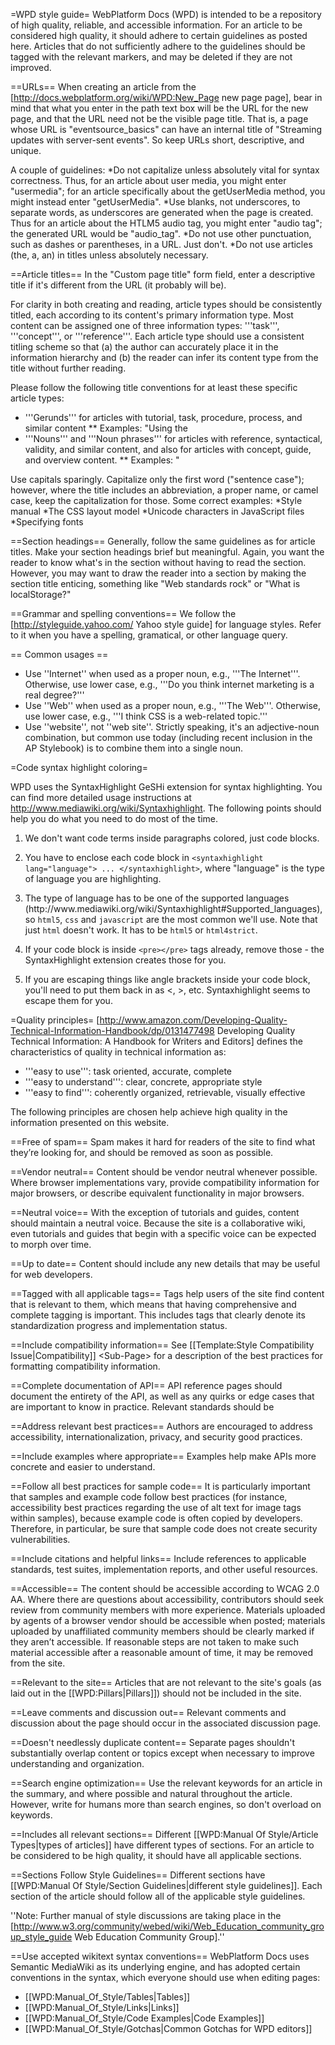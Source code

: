 =WPD style guide=
WebPlatform Docs (WPD) is intended to be a repository of high quality, reliable, and accessible information. For an article to be considered high quality, it should adhere to certain guidelines as posted here. Articles that do not sufficiently adhere to the guidelines should be tagged with the relevant markers, and may be deleted if they are not improved.

<!--You might also be interested in the [[WPD:Manual_Of_Style/Section_Guidelines | Section guidelines]] page, which outlines the guidelines for specific sections of pages.-->

==URLs==
When creating an article from the [http://docs.webplatform.org/wiki/WPD:New_Page new page page], bear in mind that what you enter in the path text box will be the URL for the new page, and that the URL need not be the visible page title. That is, a page whose URL is "eventsource_basics" can have an internal title of "Streaming updates with server-sent events". So keep URLs short, descriptive, and unique.

A couple of guidelines:
*Do not capitalize unless absolutely vital for syntax correctness. Thus, for an article about user media, you might enter "usermedia"; for an article specifically about the getUserMedia method, you might instead enter "getUserMedia".
*Use blanks, not underscores, to separate words, as underscores are generated when the page is created. Thus for an article about the HTLM5 audio tag, you might enter "audio tag"; the generated URL would be "audio_tag".
*Do not use other punctuation, such as dashes or parentheses, in a URL. Just don't.
*Do not use articles (the, a, an) in titles unless absolutely necessary.

==Article titles==
In the "Custom page title" form field, enter a descriptive title if it's different from the URL (it probably will be). 

For clarity in both creating and reading, article types should be consistently titled, each according to its content's primary information type. Most content can be assigned one of three information types: '''task''', '''concept''', or '''reference'''. Each article type should use a consistent titling scheme so that (a) the author can accurately place it in the information hierarchy and (b) the reader can infer its content type from the title without further reading.

Please follow the following title conventions for at least these specific article types:
* '''Gerunds''' for articles with tutorial, task, procedure, process, and similar content
** Examples: "Using the <audio> tag", "Drawing on the canvas", "Interpreting getLocation() data" 
* '''Nouns''' and '''Noun phrases''' for articles with reference, syntactical, validity, and similar content, and also for articles with concept, guide, and overview content. 
** Examples: "<audio> tag attributes", "Valid .moveTo() values", "Latitude and longitude notation", "Introduction to Flexbox", "The history of the Web", "Information architecture basics"

Use capitals sparingly. Capitalize only the first word ("sentence case"); however, where the title includes an abbreviation, a proper name, or camel case, keep the capitalization for those. Some correct examples:
*Style manual
*The CSS layout model
*Unicode characters in JavaScript files
*Specifying fonts

==Section headings==
Generally, follow the same guidelines as for article titles. Make your section headings brief but meaningful. Again, you want the reader to know what's in the section without having to read the section. However, you may want to draw the reader into a section by making the section title enticing, something like "Web standards rock" or "What is localStorage?"

==Grammar and spelling conventions==
We follow the [http://styleguide.yahoo.com/ Yahoo style guide] for language styles. Refer to it when you have a spelling, gramatical, or other language query.

== Common usages ==
* Use ''Internet'' when used as a proper noun, e.g., '''The Internet'''. Otherwise, use lower case, e.g., '''Do you think internet marketing is a real degree?'''
* Use ''Web'' when used as a proper noun, e.g., '''The Web'''. Otherwise, use lower case, e.g., '''I think CSS is a web-related topic.'''
* Use ''website'', not ''web site''. Strictly speaking, it's an adjective-noun combination, but common use today (including recent inclusion in the AP Stylebook) is to combine them into a single noun.

=Code syntax highlight coloring=

WPD uses the SyntaxHighlight GeSHi extension for syntax highlighting. You can find more detailed usage instructions at http://www.mediawiki.org/wiki/Syntaxhighlight. The following points should help you do what you need to do most of the time.

<ol>
<li><p>We don't want code terms inside paragraphs colored, just code blocks.</p></li>
<li><p>You have to enclose each code block in <code>&lt;syntaxhighlight lang="language"&gt; ... &lt;/syntaxhighlight&gt;</code>, where "language" is the type of language you are highlighting.</p></li>
<li><p>The type of language has to be one of the supported languages (http://www.mediawiki.org/wiki/Syntaxhighlight#Supported_languages), so <code>html5</code>, <code>css</code> and <code>javascript</code> are the most common we'll use. Note that just <code>html</code> doesn't work. It has to be <code>html5</code> or <code>html4strict</code>.</p></li>
<li><p>If your code block is inside <code>&lt;pre&gt;&lt;/pre&gt;</code> tags already, remove those - the SyntaxHighlight extension creates those for you.</p></li>
<li><p>If you are escaping things like angle brackets inside your code block, you'll need to put them back in as <, >, etc. Syntaxhighlight seems to escape them for you.</p></li>
</ol>

=Quality principles=
[http://www.amazon.com/Developing-Quality-Technical-Information-Handbook/dp/0131477498 Developing Quality Technical Information: A Handbook for Writers and Editors] defines the characteristics of quality in technical information as:
* '''easy to use''': task oriented, accurate, complete
* '''easy to understand''': clear, concrete, appropriate style
* '''easy to find''': coherently organized, retrievable, visually effective

The following principles are chosen help achieve high quality in the information presented on this website.

==Free of spam==
Spam makes it hard for readers of the site to find what they’re looking for, and should be removed as soon as possible.

==Vendor neutral==
Content should be vendor neutral whenever possible. Where browser implementations vary, provide compatibility information for major browsers, or describe equivalent functionality in major browsers.

==Neutral voice==
With the exception of tutorials and guides, content should maintain a neutral voice.  Because the site is a collaborative wiki, even tutorials and guides that begin with a specific voice can be expected to morph over time.

==Up to date==
Content should include any new details that may be useful for web developers.

==Tagged with all applicable tags==
Tags help users of the site find content that is relevant to them, which means that having comprehensive and complete tagging is important. This includes tags that clearly denote its standardization progress and implementation status.

==Include compatibility information==
See [[Template:Style Compatibility Issue|Compatibility]] &lt;Sub-Page&gt; for a description of the best practices for formatting compatibility information.

==Complete documentation of API==
API reference pages should document the entirety of the API, as well as any quirks or edge cases that are important to know in practice.  Relevant standards should be

==Address relevant best practices==
Authors are encouraged to address accessibility, internationalization, privacy, and security good practices.

==Include examples where appropriate==
Examples help make APIs more concrete and easier to understand.

==Follow all best practices for sample code==
It is particularly important that samples and example code follow best practices (for instance, accessibility best practices regarding the use of alt text for image tags within samples), because example code is often copied by developers. Therefore, in particular, be sure that sample code does not create security vulnerabilities.

==Include citations and helpful links==
Include references to applicable standards, test suites, implementation reports, and other useful resources.

==Accessible==
The content should be accessible according to WCAG 2.0 AA. Where there are questions about accessibility, contributors should seek review from community members with more experience. Materials uploaded by agents of a browser vendor should be accessible when posted; materials uploaded by unaffiliated community members should be clearly marked if they aren’t accessible. If reasonable steps are not taken to make such material accessible after a reasonable amount of time, it may be removed from the site.

==Relevant to the site==
Articles that are not relevant to the site's goals (as laid out in the [[WPD:Pillars|Pillars]]) should not be included in the site.

==Leave comments and discussion out==
Relevant comments and discussion about the page should occur in the associated discussion page.

==Doesn't needlessly duplicate content==
Separate pages shouldn't substantially overlap content or topics except when necessary to improve understanding and organization. 

==Search engine optimization==
Use the relevant keywords for an article in the summary, and where possible and natural throughout the article. However, write for humans more than search engines, so don't overload on keywords.

==Includes all relevant sections==
Different [[WPD:Manual Of Style/Article Types|types of articles]] have different types of sections. For an article to be considered to be high quality, it should have all applicable sections.

==Sections Follow Style Guidelines==
Different sections have [[WPD:Manual Of Style/Section Guidelines|different style guidelines]]. Each section of the article should follow all of the applicable style guidelines.

''Note: Further manual of style discussions are taking place in the [http://www.w3.org/community/webed/wiki/Web_Education_community_group_style_guide Web Education Community Group].''

==Use accepted wikitext syntax conventions==
WebPlatform Docs uses Semantic MediaWiki as its underlying engine, and has adopted certain conventions in the syntax, which everyone should use when editing pages:

* [[WPD:Manual_Of_Style/Tables|Tables]]
* [[WPD:Manual_Of_Style/Links|Links]]
* [[WPD:Manual_Of_Style/Code Examples|Code Examples]]
* [[WPD:Manual_Of_Style/Gotchas|Common Gotchas for WPD editors]]